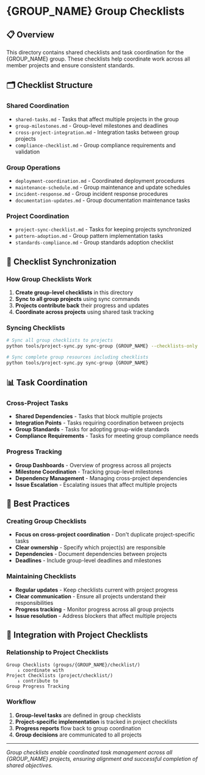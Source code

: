 # {GROUP_NAME} Group Checklists

## 📋 Overview

This directory contains shared checklists and task coordination for the {GROUP_NAME} group. These checklists help coordinate work across all member projects and ensure consistent standards.

## 🗂️ Checklist Structure

### **Shared Coordination**
- `shared-tasks.md` - Tasks that affect multiple projects in the group
- `group-milestones.md` - Group-level milestones and deadlines
- `cross-project-integration.md` - Integration tasks between group projects
- `compliance-checklist.md` - Group compliance requirements and validation

### **Group Operations**
- `deployment-coordination.md` - Coordinated deployment procedures
- `maintenance-schedule.md` - Group maintenance and update schedules
- `incident-response.md` - Group incident response procedures
- `documentation-updates.md` - Group documentation maintenance tasks

### **Project Coordination**
- `project-sync-checklist.md` - Tasks for keeping projects synchronized
- `pattern-adoption.md` - Group pattern implementation tasks
- `standards-compliance.md` - Group standards adoption checklist

## 🔄 Checklist Synchronization

### **How Group Checklists Work**
1. **Create group-level checklists** in this directory
2. **Sync to all group projects** using sync commands
3. **Projects contribute back** their progress and updates
4. **Coordinate across projects** using shared task tracking

### **Syncing Checklists**
```bash
# Sync all group checklists to projects
python tools/project-sync.py sync-group {GROUP_NAME} --checklists-only

# Sync complete group resources including checklists
python tools/project-sync.py sync-group {GROUP_NAME}
```

## 📊 Task Coordination

### **Cross-Project Tasks**
- **Shared Dependencies** - Tasks that block multiple projects
- **Integration Points** - Tasks requiring coordination between projects
- **Group Standards** - Tasks for adopting group-wide standards
- **Compliance Requirements** - Tasks for meeting group compliance needs

### **Progress Tracking**
- **Group Dashboards** - Overview of progress across all projects
- **Milestone Coordination** - Tracking group-level milestones
- **Dependency Management** - Managing cross-project dependencies
- **Issue Escalation** - Escalating issues that affect multiple projects

## 🎯 Best Practices

### **Creating Group Checklists**
- **Focus on cross-project coordination** - Don't duplicate project-specific tasks
- **Clear ownership** - Specify which project(s) are responsible
- **Dependencies** - Document dependencies between projects
- **Deadlines** - Include group-level deadlines and milestones

### **Maintaining Checklists**
- **Regular updates** - Keep checklists current with project progress
- **Clear communication** - Ensure all projects understand their responsibilities
- **Progress tracking** - Monitor progress across all group projects
- **Issue resolution** - Address blockers that affect multiple projects

## 🔗 Integration with Project Checklists

### **Relationship to Project Checklists**
```
Group Checklists (groups/{GROUP_NAME}/checklist/)
    ↓ coordinate with
Project Checklists (project/checklist/)
    ↓ contribute to
Group Progress Tracking
```

### **Workflow**
1. **Group-level tasks** are defined in group checklists
2. **Project-specific implementation** is tracked in project checklists
3. **Progress reports** flow back to group coordination
4. **Group decisions** are communicated to all projects

---

*Group checklists enable coordinated task management across all {GROUP_NAME} projects, ensuring alignment and successful completion of shared objectives.* 
